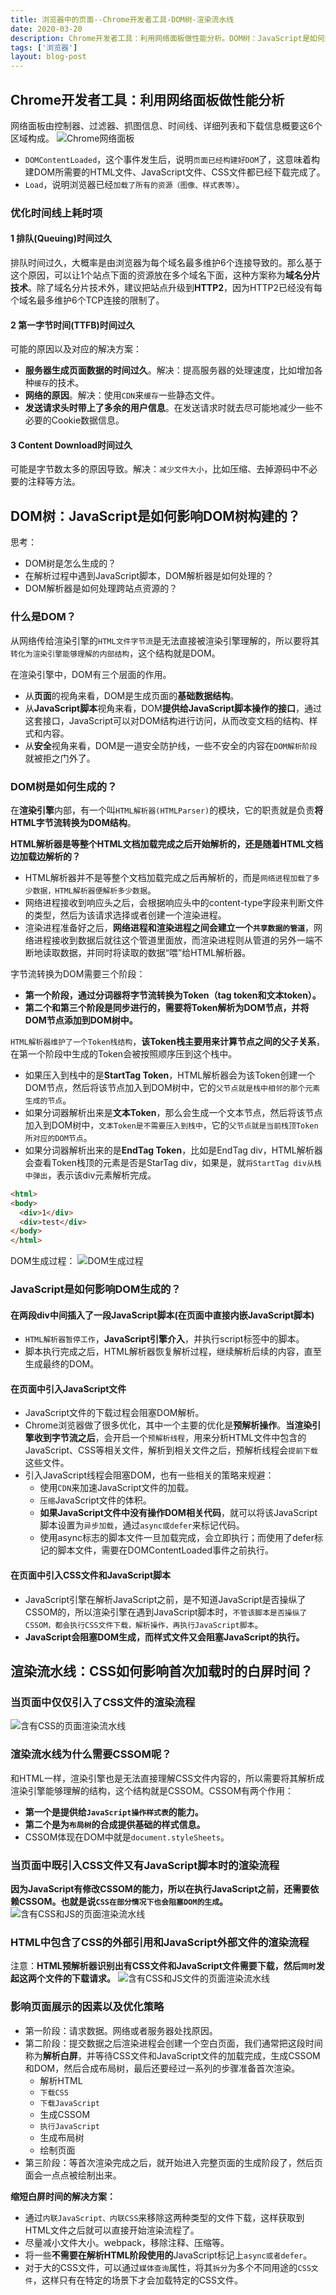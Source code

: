 ```yaml
---
title: 浏览器中的页面--Chrome开发者工具-DOM树-渲染流水线
date: 2020-03-20
description: Chrome开发者工具：利用网络面板做性能分析。DOM树：JavaScript是如何影响DOM树构建的？渲染流水线：CSS如何影响首次加载时的白屏时间？
tags: ['浏览器']
layout: blog-post
---
```


## Chrome开发者工具：利用网络面板做性能分析
网络面板由控制器、过滤器、抓图信息、时间线、详细列表和下载信息概要这6个区域构成。
![Chrome网络面板](../assets/浏览器/0062_Chrome网络面板.png)

- `DOMContentLoaded`，这个事件发生后，说明`页面已经构建好DOM`了，这意味着构建DOM所需要的HTML文件、JavaScript文件、CSS文件都已经下载完成了。
- `Load`，说明浏览器已经`加载了所有的资源（图像、样式表等）`。

### 优化时间线上耗时项
#### 1 排队(Queuing)时间过久
排队时间过久，大概率是由浏览器为每个域名最多维护6个连接导致的。那么基于这个原因，可以让1个站点下面的资源放在多个域名下面，这种方案称为**域名分片技术**。除了域名分片技术外，建议把站点升级到**HTTP2**，因为HTTP2已经没有每个域名最多维护6个TCP连接的限制了。

#### 2 第一字节时间(TTFB)时间过久
可能的原因以及对应的解决方案：
- **服务器生成页面数据的时间过久**。解决：提高服务器的处理速度，比如增加各种`缓存`的技术。
- **网络的原因**。解决：使用`CDN`来`缓存`一些静态文件。
- **发送请求头时带上了多余的用户信息**。在发送请求时就去尽可能地减少一些不必要的Cookie数据信息。

#### 3 Content Download时间过久
可能是字节数太多的原因导致。解决：`减少文件大小`，比如压缩、去掉源码中不必要的注释等方法。


## DOM树：JavaScript是如何影响DOM树构建的？
思考：
- DOM树是怎么生成的？
- 在解析过程中遇到JavaScript脚本，DOM解析器是如何处理的？
- DOM解析器是如何处理跨站点资源的？

### 什么是DOM？
从网络传给渲染引擎的`HTML文件字节流`是无法直接被渲染引擎理解的，所以要将其`转化为渲染引擎能够理解的内部结构`，这个结构就是DOM。

在渲染引擎中，DOM有三个层面的作用。
- 从**页面**的视角来看，DOM是生成页面的**基础数据结构**。
- 从**JavaScript脚本**视角来看，DOM**提供给JavaScript脚本操作的接口**，通过这套接口，JavaScript可以对DOM结构进行访问，从而改变文档的结构、样式和内容。
- 从**安全**视角来看，DOM是一道安全防护线，一些不安全的内容在`DOM解析阶段`就被拒之门外了。

### DOM树是如何生成的？
在**渲染引擎**内部，有一个叫`HTML解析器(HTMLParser)`的模块，它的职责就是负责**将HTML字节流转换为DOM结构**。

**HTML解析器是等整个HTML文档加载完成之后开始解析的，还是随着HTML文档边加载边解析的？**
- HTML解析器并不是等整个文档加载完成之后再解析的，而是`网络进程加载了多少数据，HTML解析器便解析多少数据`。
- 网络进程接收到响应头之后，会根据响应头中的content-type字段来判断文件的类型，然后为该请求选择或者创建一个渲染进程。
- 渲染进程准备好之后，**网络进程和渲染进程之间会建立一个`共享数据的管道`**，网络进程接收到数据后就往这个管道里面放，而渲染进程则从管道的另外一端不断地读取数据，并同时将读取的数据“喂”给HTML解析器。

字节流转换为DOM需要三个阶段：
- **第一个阶段，通过分词器将字节流转换为Token（tag token和文本token）。**
- **第二个和第三个阶段是同步进行的，需要将Token解析为DOM节点，并将DOM节点添加到DOM树中。**

`HTML解析器维护了一个Token栈结构`，**该Token栈主要用来计算节点之间的父子关系**，在第一个阶段中生成的Token会被按照顺序压到这个栈中。
- 如果压入到栈中的是**StartTag Token**，HTML解析器会为该Token创建一个DOM节点，然后将该节点加入到DOM树中，它的`父节点就是栈中相邻的那个元素生成的节点`。
- 如果分词器解析出来是**文本Token**，那么会生成一个文本节点，然后将该节点加入到DOM树中，`文本Token是不需要压入到栈中`，它的`父节点就是当前栈顶Token所对应的DOM节点`。
- 如果分词器解析出来的是**EndTag Token**，比如是EndTag div，HTML解析器会查看Token栈顶的元素是否是StarTag div，如果是，就`将StartTag div从栈中弹出`，表示该div元素解析完成。

```html
<html>
<body>
  <div>1</div>
  <div>test</div>
</body>
</html>
```
DOM生成过程：
![DOM生成过程](../assets/浏览器/0063_DOM生成过程.png)

### JavaScript是如何影响DOM生成的？
#### 在两段div中间插入了一段JavaScript脚本(在页面中直接内嵌JavaScript脚本)
- `HTML解析器暂停工作`，**JavaScript引擎介入**，并执行script标签中的脚本。
- 脚本执行完成之后，HTML解析器恢复解析过程，继续解析后续的内容，直至生成最终的DOM。

#### 在页面中引入JavaScript文件
- JavaScript文件的下载过程会阻塞DOM解析。
- Chrome浏览器做了很多优化，其中一个主要的优化是**预解析操作**。**当渲染引擎收到字节流之后**，会开启一个`预解析线程`，用来分析HTML文件中包含的JavaScript、CSS等相关文件，解析到相关文件之后，预解析线程会`提前下载`这些文件。
- 引入JavaScript线程会阻塞DOM，也有一些相关的策略来规避：
  - 使用`CDN`来加速JavaScript文件的加载。
  - `压缩`JavaScript文件的体积。
  - **如果JavaScript文件中没有操作DOM相关代码**，就可以将该JavaScript脚本设置为`异步加载`，通过`async或defer`来标记代码。
  - 使用async标志的脚本文件一旦加载完成，会立即执行；而使用了defer标记的脚本文件，需要在DOMContentLoaded事件之前执行。

#### 在页面中引入CSS文件和JavaScript脚本
- JavaScript引擎在解析JavaScript之前，是不知道JavaScript是否操纵了CSSOM的，所以渲染引擎在遇到JavaScript脚本时，`不管该脚本是否操纵了CSSOM，都会执行CSS文件下载，解析操作，再执行JavaScript脚本`。
- **JavaScript会阻塞DOM生成，而样式文件又会阻塞JavaScript的执行。**


## 渲染流水线：CSS如何影响首次加载时的白屏时间？

### 当页面中仅仅引入了CSS文件的渲染流程
![含有CSS的页面渲染流水线](../assets/浏览器/0064_含有CSS的页面渲染流水线.png)

### 渲染流水线为什么需要CSSOM呢？
和HTML一样，渲染引擎也是无法直接理解CSS文件内容的，所以需要将其解析成渲染引擎能够理解的结构，这个结构就是CSSOM。CSSOM有两个作用：
- **第一个是提供给`JavaScript操作样式表`的能力。**
- **第二个是为`布局树`的合成提供基础的样式信息。**
- CSSOM体现在DOM中就是`document.styleSheets`。

### 当页面中既引入CSS文件又有JavaScript脚本时的渲染流程
**因为JavaScript有修改CSSOM的能力，所以在执行JavaScript之前，还需要依赖CSSOM。也就是说`CSS在部分情况下也会阻塞DOM的生成`。**
![含有CSS和JS的页面渲染流水线](../assets/浏览器/0065_含有CSS和JS的页面渲染流水线.png)

### HTML中包含了CSS的外部引用和JavaScript外部文件的渲染流程
注意：**HTML预解析器识别出有CSS文件和JavaScript文件需要下载，然后`同时`发起这两个文件的下载请求。**
![含有CSS和JS文件的页面渲染流水线](../assets/浏览器/0066_含有CSS和JS文件的页面渲染流水线.png)

### 影响页面展示的因素以及优化策略
- 第一阶段：请求数据。网络或者服务器处找原因。
- 第二阶段：提交数据之后渲染进程会创建一个空白页面，我们通常把这段时间称为**解析白屏**，并等待CSS文件和JavaScript文件的加载完成，生成CSSOM和DOM，然后合成布局树，最后还要经过一系列的步骤准备首次渲染。
  - 解析HTML
  - `下载CSS`
  - `下载JavaScript`
  - 生成CSSOM
  - `执行JavaScript`
  - 生成布局树
  - 绘制页面
- 第三阶段：等首次渲染完成之后，就开始进入完整页面的生成阶段了，然后页面会一点点被绘制出来。

**缩短白屏时间的解决方案：**
- 通过`内联JavaScript、内联CSS`来移除这两种类型的文件下载，这样获取到HTML文件之后就可以直接开始渲染流程了。
- 尽量减小文件大小。webpack，移除注释、压缩等。
- 将一些**不需要在解析HTML阶段使用的**JavaScript标记上`async或者defer`。
- 对于大的CSS文件，可以通过`媒体查询`属性，将其`拆分`为多个不同用途的`CSS文件`，这样只有在特定的场景下才会加载特定的CSS文件。
